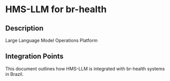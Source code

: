 # HMS-LLM for br-health

## Description

Large Language Model Operations Platform

## Integration Points

This document outlines how HMS-LLM is integrated with br-health systems in Brazil.
